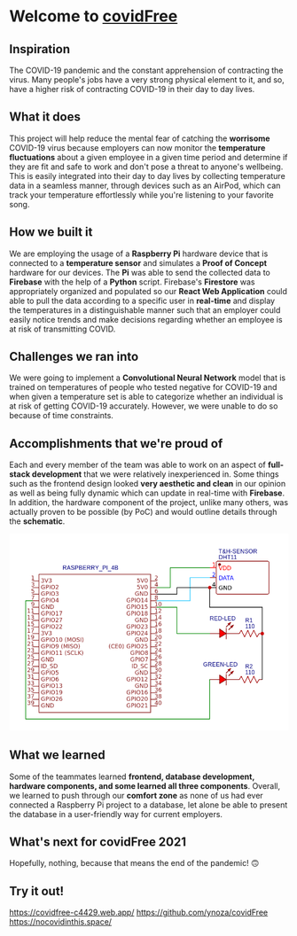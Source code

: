 # Welcome to [covidFree](https://nobodyinthis.space)
## Inspiration

The COVID-19 pandemic and the constant apprehension of contracting the virus. Many people's jobs have a very strong physical element to it, and so, have a higher risk of contracting COVID-19 in their day to day lives.

## What it does

This project will help reduce the mental fear of catching the **worrisome** COVID-19 virus because employers can now monitor the **temperature fluctuations** about a given employee in a given time period and determine if they are fit and safe to work and don't pose a threat to anyone's wellbeing. This is easily integrated into their day to day lives by collecting temperature data in a seamless manner, through devices such as an AirPod, which can track your temperature effortlessly while you're listening to your favorite song. 

## How we built it
We are employing the usage of a **Raspberry Pi** hardware device that is connected to a **temperature sensor** and simulates a **Proof of Concept** hardware for our devices. The **Pi** was able to send the collected data to **Firebase** with the help of a **Python**  script. Firebase's **Firestore** was appropriately organized and populated so our **React Web Application** could able to pull the data according to a specific user in **real-time** and display the temperatures in a distinguishable manner such that an employer could easily notice trends and make decisions regarding whether an employee is at risk of transmitting COVID. 

## Challenges we ran into
We were going to implement a **Convolutional Neural Network** model that is trained on temperatures of people who tested negative for COVID-19 and when given a temperature set is able to categorize whether an individual is at risk of getting COVID-19 accurately. However, we were unable to do so because of time constraints. 

## Accomplishments that we're proud of
Each and every member of the team was able to work on an aspect of **full-stack development** that we were relatively inexperienced in. Some things such as the frontend design looked **very aesthetic and clean** in our opinion as well as being fully dynamic which can update in real-time with **Firebase**. In addition, the hardware component of the project, unlike many others, was actually proven to be possible (by PoC) and would outline details through the **schematic**. 

![Alt text](https://github.com/ynoza/covidFree/raw/main/schematics/UOttaHack-covidFree.png)

## What we learned
Some of the teammates learned **frontend, database development, hardware components, and some learned all three components**. Overall, we learned to push through our **comfort zone** as none of us had ever connected a Raspberry Pi project to a database, let alone be able to present the database in a user-friendly way for current employers.

## What's next for covidFree 2021
Hopefully, nothing, because that means the end of the pandemic! 🙃

## Try it out!

https://covidfree-c4429.web.app/
https://github.com/ynoza/covidFree
https://nocovidinthis.space/
